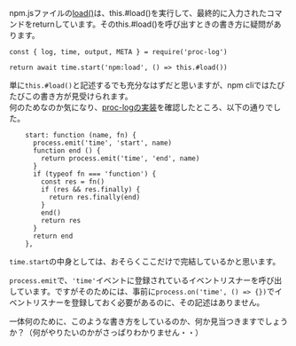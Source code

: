 npm.jsファイルの[load()](https://github.com/npm/cli/blob/cf52b8be2645ee098ee83ea9981fc32a11932fad/lib/npm.js#L80)は、this.#load()を実行して、最終的に入力されたコマンドをreturnしています。そのthis.#load()を呼び出すときの書き方に疑問があります。<br>

```
const { log, time, output, META } = require('proc-log')

return await time.start('npm:load', () => this.#load())
```

単に`this.#load()`と記述するでも充分なはずだと思いますが、npm cliではたびたびこの書き方が見受けられます。<br>
何のためなのか気になり、[proc-logの実装](https://github.com/npm/proc-log/blob/8105dea8ca31296f5826e62683e63539401d6a8e/lib/index.js#L95)を確認したところ、以下の通りでした。

```
    start: function (name, fn) {
      process.emit('time', 'start', name)
      function end () {
        return process.emit('time', 'end', name)
      }
      if (typeof fn === 'function') {
        const res = fn()
        if (res && res.finally) {
          return res.finally(end)
        }
        end()
        return res
      }
      return end
    },
```

`time.start`の中身としては、おそらくここだけで完結しているかと思います。<br>

`process.emit`で、`'time'`イベントに登録されているイベントリスナーを呼び出しています。ですがそのためには、事前に`process.on('time', () => {})`でイベントリスナーを登録しておく必要があるのに、その記述はありません。<br>

一体何のために、このような書き方をしているのか、何か見当つきますでしょうか？（何がやりたいのかがさっぱりわかりません・・）
